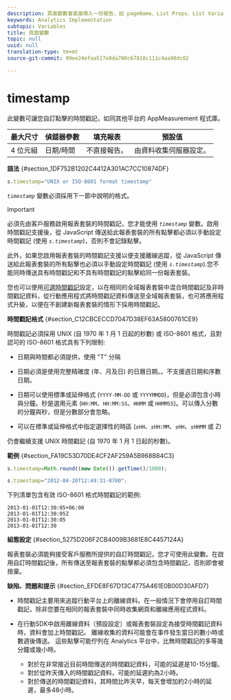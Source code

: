 ```yaml
---
description: 頁面變數會直接填入一份報告，如 pageName、List Props、List Variables 等。
keywords: Analytics Implementation
subtopic: Variables
title: 頁面變數
topic: null
uuid: null
translation-type: tm+mt
source-git-commit: 99ee24efaa517e8da700c67818c111c4aa90dc02

---
```



# timestamp

此變數可讓您自訂點擊的時間戳記，如同其他平台的 AppMeasurement 程式庫。


<!-- 

timestamp.xml

 -->

| 最大尺寸 | 偵錯器參數 | 填充報表 | 預設值 |
|---|---|---|---|
| 4 位元組 | 日期/時間 | 不直接報告。 | 由資料收集伺服器設定。 |

**語法** {#section_1DF752B1202C4412A301AC7CC10874DF}

```js
s.timestamp="UNIX or ISO-8601 format timestamp"
```

*`timestamp`* 變數必須採用下一節中說明的格式。

>[!IMPORTANT]
>
>必須先由客戶服務啟用報表套裝的時間戳記，您才能使用 *`timestamp`* 變數。啟用時間戳記支援後，從 JavaScript 傳送給此報表套裝的所有點擊都必須以手動設定時間戳記 (使用 *`s.timestamp`*)，否則不會記錄點擊。
>
>此外，如果您啟用報表套裝的時間戳記支援以便支援離線追蹤，從 JavaScript 傳送給此報表套裝的所有點擊也必須以手動設定時間戳記 (使用 *`s.timestamp`*).您不能同時傳送具有時間戳記和不具有時間戳記的點擊給同一份報表套裝。
>
>您也可以使用[可選時間戳記](/help/implement/js-implementation/timestamps-overview.md)設定，以在相同的全域報表套裝中混合時間戳記及非時間戳記資料，從行動應用程式將時間戳記資料傳送至全域報表套裝，也可將應用程式升級，以便在不創建新報表套裝的情形下採用時間戳記。

**時間戳記格式** {#section_C12CBCECCD7047D38EF63A5800761CE9}

時間戳記必須採用 UNIX (自 1970 年 1 月 1 日起的秒數) 或 ISO-8601 格式，且對認可的 ISO-8601 格式具有下列限制: 

* 日期與時間都必須提供，使用 "T" 分隔
* 日期必須是使用完整精確度 (年、月及日) 的日曆日期。。不支援週日期和序數日期。
* 日期可以使用標準或延伸格式 (`YYYY-MM-DD` 或 `YYYYMMDD`)，但是必須包含小時與分鐘。秒是選用元素 (`HH:MM`、`HH:MM:SS`、`HHMM` 或 `HHMMSS`)。可以傳入分數的分鐘與秒，但是分數部分會忽略。

* 可以在標準或延伸格式中指定選擇性的時區 (`±HH`、`±HH:MM`、`±HH`、`±HHMM` 或 Z)

仍會繼續支援 UNIX 時間戳記 (自 1970 年 1 月 1 日起的秒數)。

**範例** {#section_FA19C53D70DE4CF2AF259A5B968B84C3}

```js
s.timestamp=Math.round((new Date()).getTime()/1000);
```

```js
s.timestamp="2012-04-20T12:49:31-0700";
```

下列清單包含有效 ISO-8601 格式時間戳記的範例: 

```
2013-01-01T12:30:05+06:00 
2013-01-01T12:30:05Z 
2013-01-01T12:30:05 
2013-01-01T12:30
```

**組態設定** {#section_5275D206F2CB4009B3681E8C4457124A}

報表套裝必須能夠接受客戶服務所提供的自訂時間戳記，您才可使用此變數。在啟用自訂時間戳記後，所有傳送至報表套裝的點擊都必須包含時間戳記，否則即會被捨棄。

**缺陷、問題和提示** {#section_EFDE8F67D13C4775A461E0B00D30AFD7}

* 時間戳記主要用來追蹤行動平台上的離線資料。在一般情況下會停用自訂時間戳記，除非您要在相同的報表套裝中同時收集網頁和離線應用程式資料。
* 在行動SDK中啟用離線資料（預設設定）或報表套裝設定為接受時間戳記資料時，資料會加上時間戳記。 離線收集的資料可能會在事件發生當日的數小時或數週後傳送。 這些點擊可能佇列在 Analytics 平台中，比無時間戳記的多等幾分鐘或幾小時。

   * 對於在非常接近目前時間傳送的時間戳記資料，可能的延遲是10-15分鐘。
   * 對於從昨天傳入的時間戳記資料，可能的延遲約為2小時。
   * 對於傳送的時間戳記資料，其時間比昨天早，每天會增加約2小時的延遲，最多48小時。

